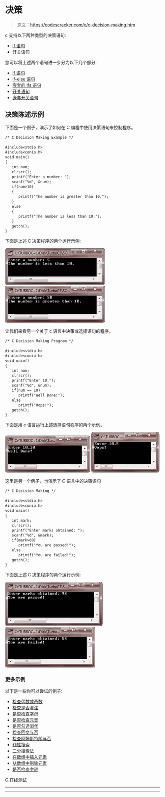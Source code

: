 # 决策

> 原文：<https://codescracker.com/c/c-decision-making.htm>

c 支持以下两种类型的决策语句:

*   [if 语句](/c/c-if-statement.htm)
*   [开关语句](/c/c-switch-statement.htm)

您可以将上述两个语句进一步分为以下几个部分:

*   [if 语句](/c/c-if-statement.htm)
*   [if-else 语句](/c/c-if-statement.htm)
*   [嵌套的 ifs 语句](/c/c-if-statement.htm)
*   [开关语句](/c/c-switch-statement.htm)
*   [嵌套开关语句](/c/c-switch-statement.htm)

## 决策陈述示例

下面是一个例子，演示了如何在 C 编程中使用决策语句来控制程序。

```
/* C Decision Making Example */

#include<stdio.h>
#include<conio.h>
void main()
{
   int num;
   clrscr();
   printf("Enter a number: ");
   scanf("%d", &num);
   if(num>10)
   {
      printf("The number is greater than 10.");
   }
   else
   {
      printf("The number is less than 10.");
   }
   getch();
}
```

下面是上述 C 决策程序的两个运行示例:

![c decision making](img/678c9e9e68aa714d9655e1df96ad613d.png)
![c selection statements](img/654730260b0bbd03056438796e5298a7.png)

让我们来看另一个关于 c 语言中决策或选择语句的程序。

```
/* C Decision Making Program */

#include<stdio.h>
#include<conio.h>
void main()
{
   int num;
   clrscr();
   printf("Enter 10.");
   scanf("%d", &num);
   if(num == 10)
      printf("Well Done!");
   else
      printf("Oops!");
   getch();
}
```

下面是用 c 语言运行上述选择语句程序的两个示例。

![c decision making statements](img/d8b2f96bddba69e6e39f7b6ea44e8cff.png)
![c decision making example](img/3820661290fbb4ec6a117851441a52f9.png)

这里是另一个例子，也演示了 C 语言中的决策语句

```
/* C Decision Making */

#include<stdio.h>
#include<conio.h>
void main()
{
   int mark;
   clrscr();
   printf("Enter marks obtained: ");
   scanf("%d", &mark);
   if(mark>80)
      printf("You are passed!");
   else
      printf("You are failed!");
   getch();
}
```

下面是上述 C 决策程序的两个运行示例:

![decision making statement in c](img/777019788fa27325615430cbd5fdce17.png)
![c decision making program](img/e413c0cbd69c09a2d69e2773573010ef.png)

### 更多示例

以下是一些你可以尝试的例子:

*   [检查偶数或奇数](/c/program/c-program-check-even-odd.htm)
*   [检查是否灌注](/c/program/c-program-check-prime.htm)
*   [是否检查字母](/c/program/c-program-check-alphabet.htm)
*   [是否检查元音](/c/program/c-program-check-vowel.htm)
*   [是否勾选闰年](/c/program/c-program-check-leap-year.htm)
*   [检查回文与否](/c/program/c-program-palindrome-number.htm)
*   [检查阿姆斯特朗与否](/c/program/c-program-find-armstrong-number.htm)
*   [线性搜索](/c/program/c-program-linear-search.htm)
*   [二分搜索法](/c/program/c-program-binary-search.htm)
*   [在数组中插入元素](/c/program/c-program-insert-element-in-array.htm)
*   [从数组中删除元素](/c/program/c-program-delete-element-from-array.htm)
*   [是否检查字谜](/c/program/c-anagram-program.htm)

[C 在线测试](/exam/showtest.php?subid=2)

* * *

* * *